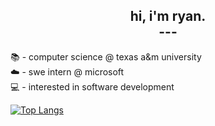 ## <div align ="center"> hi, i'm ryan. <br /> --- </div>

 📚 - computer science @ texas a&m university \
 ☁️ - swe intern @ microsoft \
 💻 - interested in software development

[![Top Langs](https://github-readme-stats-rho-nine-49.vercel.app/api/top-langs/?username=rryantran&layout=compact&theme=swift)](https://github.com/anuraghazra/github-readme-stats)
